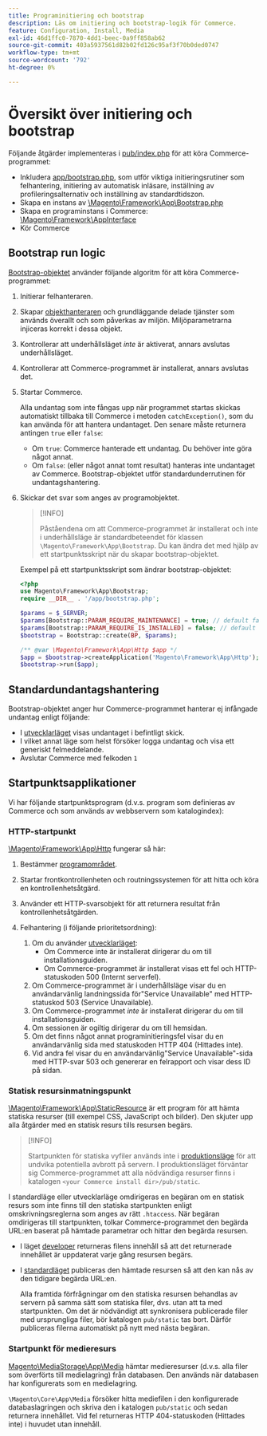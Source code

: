 ```yaml
---
title: Programinitiering och bootstrap
description: Läs om initiering och bootstrap-logik för Commerce.
feature: Configuration, Install, Media
exl-id: 46d1ffc0-7870-4dd1-beec-0a9ff858ab62
source-git-commit: 403a5937561d82b02fd126c95af3f70b0ded0747
workflow-type: tm+mt
source-wordcount: '792'
ht-degree: 0%

---
```


# Översikt över initiering och bootstrap

Följande åtgärder implementeras i [pub/index.php][index] för att köra Commerce-programmet:

- Inkludera [app/bootstrap.php][bootinitial], som utför viktiga initieringsrutiner som felhantering, initiering av automatisk inläsare, inställning av profileringsalternativ och inställning av standardtidszon.
- Skapa en instans av [\Magento\Framework\App\Bootstrap.php][bootstrap] <!-- It requires initialization parameters to be specified in constructor. Normally, the $_SERVER super-global variable is supposed to be passed there. -->
- Skapa en programinstans i Commerce: [\Magento\Framework\AppInterface][app-face]
- Kör Commerce

## Bootstrap run logic

[Bootstrap-objektet][bootinitial] använder följande algoritm för att köra Commerce-programmet:

1. Initierar felhanteraren.
1. Skapar [objekthanteraren][object] och grundläggande delade tjänster som används överallt och som påverkas av miljön. Miljöparametrarna injiceras korrekt i dessa objekt.
1. Kontrollerar att underhållsläget _inte_ är aktiverat, annars avslutas underhållsläget.
1. Kontrollerar att Commerce-programmet är installerat, annars avslutas det.
1. Startar Commerce.

   Alla undantag som inte fångas upp när programmet startas skickas automatiskt tillbaka till Commerce i metoden `catchException()`, som du kan använda för att hantera undantaget. Den senare måste returnera antingen `true` eller `false`:

   - Om `true`: Commerce hanterade ett undantag. Du behöver inte göra något annat.
   - Om `false`: (eller något annat tomt resultat) hanteras inte undantaget av Commerce. Bootstrap-objektet utför standardunderrutinen för undantagshantering.

1. Skickar det svar som anges av programobjektet.

   >[!INFO]
   >
   >Påståendena om att Commerce-programmet är installerat och inte i underhållsläge är standardbeteendet för klassen `\Magento\Framework\App\Bootstrap`. Du kan ändra det med hjälp av ett startpunktsskript när du skapar bootstrap-objektet.

   Exempel på ett startpunktsskript som ändrar bootstrap-objektet:

   ```php
   <?php
   use Magento\Framework\App\Bootstrap;
   require __DIR__ . '/app/bootstrap.php';
   
   $params = $_SERVER;
   $params[Bootstrap::PARAM_REQUIRE_MAINTENANCE] = true; // default false
   $params[Bootstrap::PARAM_REQUIRE_IS_INSTALLED] = false; // default true
   $bootstrap = Bootstrap::create(BP, $params);
   
   /** @var \Magento\Framework\App\Http $app */
   $app = $bootstrap->createApplication('Magento\Framework\App\Http');
   $bootstrap->run($app);
   ```

## Standardundantagshantering

Bootstrap-objektet anger hur Commerce-programmet hanterar ej infångade undantag enligt följande:

- I [utvecklarläget](../bootstrap/application-modes.md#developer-mode) visas undantaget i befintligt skick.
- I vilket annat läge som helst försöker logga undantag och visa ett generiskt felmeddelande.
- Avslutar Commerce med felkoden `1`

## Startpunktsapplikationer

Vi har följande startpunktsprogram (d.v.s. program som definieras av Commerce och som används av webbservern som katalogindex):

### HTTP-startpunkt

[\Magento\Framework\App\Http][http] fungerar så här:

1. Bestämmer [programområdet](https://developer.adobe.com/commerce/php/architecture/modules/areas/).
1. Startar frontkontrollenheten och routningssystemen för att hitta och köra en kontrollenhetsåtgärd.
1. Använder ett HTTP-svarsobjekt för att returnera resultat från kontrollenhetsåtgärden.
1. Felhantering (i följande prioritetsordning):

   1. Om du använder [utvecklarläget](../bootstrap/application-modes.md#developer-mode):
      - Om Commerce inte är installerat dirigerar du om till installationsguiden.
      - Om Commerce-programmet är installerat visas ett fel och HTTP-statuskoden 500 (Internt serverfel).
   1. Om Commerce-programmet är i underhållsläge visar du en användarvänlig landningssida för&quot;Service Unavailable&quot; med HTTP-statuskod 503 (Service Unavailable).
   1. Om Commerce-programmet _inte_ är installerat dirigerar du om till installationsguiden.
   1. Om sessionen är ogiltig dirigerar du om till hemsidan.
   1. Om det finns något annat programinitieringsfel visar du en användarvänlig sida med statuskoden HTTP 404 (Hittades inte).
   1. Vid andra fel visar du en användarvänlig&quot;Service Unavailable&quot;-sida med HTTP-svar 503 och genererar en felrapport och visar dess ID på sidan.

### Statisk resursinmatningspunkt

[\Magento\Framework\App\StaticResource][static-resource] är ett program för att hämta statiska resurser (till exempel CSS, JavaScript och bilder). Den skjuter upp alla åtgärder med en statisk resurs tills resursen begärs.

>[!INFO]
>
>Startpunkten för statiska vyfiler används inte i [produktionsläge](application-modes.md#production-mode) för att undvika potentiella avbrott på servern. I produktionsläget förväntar sig Commerce-programmet att alla nödvändiga resurser finns i katalogen `<your Commerce install dir>/pub/static`.

I standardläge eller utvecklarläge omdirigeras en begäran om en statisk resurs som inte finns till den statiska startpunkten enligt omskrivningsreglerna som anges av rätt `.htaccess`.
När begäran omdirigeras till startpunkten, tolkar Commerce-programmet den begärda URL:en baserat på hämtade parametrar och hittar den begärda resursen.

- I läget [developer](application-modes.md#developer-mode) returneras filens innehåll så att det returnerade innehållet är uppdaterat varje gång resursen begärs.
- I [standardläget](application-modes.md#default-mode) publiceras den hämtade resursen så att den kan nås av den tidigare begärda URL:en.

  Alla framtida förfrågningar om den statiska resursen behandlas av servern på samma sätt som statiska filer, dvs. utan att ta med startpunkten. Om det är nödvändigt att synkronisera publicerade filer med ursprungliga filer, bör katalogen `pub/static` tas bort. Därför publiceras filerna automatiskt på nytt med nästa begäran.

### Startpunkt för medieresurs

[Magento\MediaStorage\App\Media][media] hämtar medieresurser (d.v.s. alla filer som överförts till medielagring) från databasen. Den används när databasen har konfigurerats som en medielagring.

`\Magento\Core\App\Media` försöker hitta mediefilen i den konfigurerade databaslagringen och skriva den i katalogen `pub/static` och sedan returnera innehållet. Vid fel returneras HTTP 404-statuskoden (Hittades inte) i huvudet utan innehåll.

<!-- Link Definitions -->

[app-face]: https://github.com/magento/magento2/tree/2.4/lib/internal/Magento/Framework/AppInterface.php
[bootinitial]: https://github.com/magento/magento2/tree/2.4/app/bootstrap.php
[bootstrap]: https://github.com/magento/magento2/tree/2.4/lib/internal/Magento/Framework/App/Bootstrap.php
[http]: https://github.com/magento/magento2/tree/2.4/lib/internal/Magento/Framework/App/Http
[index]: https://github.com/magento/magento2/tree/2.4/pub/index.php
[media]: https://github.com/magento/magento2/tree/2.4/app/code/Magento/MediaStorage/App/Media.php
[object]: https://github.com/magento/magento2/tree/2.4/lib/internal/Magento/Framework/ObjectManager
[static-resource]: https://github.com/magento/magento2/tree/2.4/lib/internal/Magento/Framework/App/StaticResource.php
